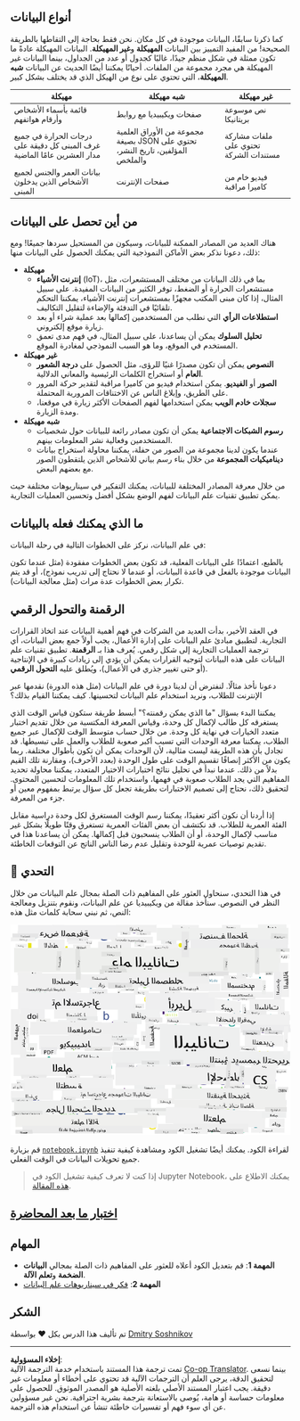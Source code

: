 <!--
CO_OP_TRANSLATOR_METADATA:
{
  "original_hash": "a76ab694b1534fa57981311975660bfe",
  "translation_date": "2025-09-06T12:02:38+00:00",
  "source_file": "1-Introduction/01-defining-data-science/README.md",
  "language_code": "ar"
}
-->
## أنواع البيانات

كما ذكرنا سابقًا، البيانات موجودة في كل مكان. نحن فقط بحاجة إلى التقاطها بالطريقة الصحيحة! من المفيد التمييز بين البيانات **المهيكلة** و**غير المهيكلة**. البيانات المهيكلة عادةً ما تكون ممثلة في شكل منظم جيدًا، غالبًا كجدول أو عدد من الجداول، بينما البيانات غير المهيكلة هي مجرد مجموعة من الملفات. أحيانًا يمكننا أيضًا الحديث عن البيانات **شبه المهيكلة**، التي تحتوي على نوع من الهيكل الذي قد يختلف بشكل كبير.

| مهيكلة                                                                   | شبه مهيكلة                                                                                     | غير مهيكلة                              |
| ------------------------------------------------------------------------ | --------------------------------------------------------------------------------------------- | --------------------------------------- |
| قائمة بأسماء الأشخاص وأرقام هواتفهم                                      | صفحات ويكيبيديا مع روابط                                                                      | نص موسوعة بريتانيكا                    |
| درجات الحرارة في جميع غرف المبنى كل دقيقة على مدار العشرين عامًا الماضية | مجموعة من الأوراق العلمية بصيغة JSON تحتوي على المؤلفين، تاريخ النشر، والملخص                 | ملفات مشاركة تحتوي على مستندات الشركة   |
| بيانات العمر والجنس لجميع الأشخاص الذين يدخلون المبنى                  | صفحات الإنترنت                                                                                | فيديو خام من كاميرا مراقبة              |

## من أين تحصل على البيانات

هناك العديد من المصادر الممكنة للبيانات، وسيكون من المستحيل سردها جميعًا! ومع ذلك، دعونا نذكر بعض الأماكن النموذجية التي يمكنك الحصول على البيانات منها:

* **مهيكلة**
  - **إنترنت الأشياء** (IoT)، بما في ذلك البيانات من مختلف المستشعرات، مثل مستشعرات الحرارة أو الضغط، توفر الكثير من البيانات المفيدة. على سبيل المثال، إذا كان مبنى المكتب مجهزًا بمستشعرات إنترنت الأشياء، يمكننا التحكم تلقائيًا في التدفئة والإضاءة لتقليل التكاليف.
  - **استطلاعات الرأي** التي نطلب من المستخدمين إكمالها بعد عملية شراء أو بعد زيارة موقع إلكتروني.
  - **تحليل السلوك** يمكن أن يساعدنا، على سبيل المثال، في فهم مدى تعمق المستخدم في الموقع، وما هو السبب النموذجي لمغادرة الموقع.
* **غير مهيكلة**
  - **النصوص** يمكن أن تكون مصدرًا غنيًا للرؤى، مثل الحصول على **درجة الشعور العام** أو استخراج الكلمات الرئيسية والمعاني الدلالية.
  - **الصور** أو **الفيديو**. يمكن استخدام فيديو من كاميرا مراقبة لتقدير حركة المرور على الطريق، وإبلاغ الناس عن الاختناقات المرورية المحتملة.
  - **سجلات خادم الويب** يمكن استخدامها لفهم الصفحات الأكثر زيارة في موقعنا، ومدة الزيارة.
* **شبه مهيكلة**
  - **رسوم الشبكات الاجتماعية** يمكن أن تكون مصادر رائعة للبيانات حول شخصيات المستخدمين وفعالية نشر المعلومات بينهم.
  - عندما يكون لدينا مجموعة من الصور من حفلة، يمكننا محاولة استخراج بيانات **ديناميكيات المجموعة** من خلال بناء رسم بياني للأشخاص الذين يلتقطون الصور مع بعضهم البعض.

من خلال معرفة المصادر المختلفة للبيانات، يمكنك التفكير في سيناريوهات مختلفة حيث يمكن تطبيق تقنيات علم البيانات لفهم الوضع بشكل أفضل وتحسين العمليات التجارية.

## ما الذي يمكنك فعله بالبيانات

في علم البيانات، نركز على الخطوات التالية في رحلة البيانات:

بالطبع، اعتمادًا على البيانات الفعلية، قد تكون بعض الخطوات مفقودة (مثل عندما تكون البيانات موجودة بالفعل في قاعدة البيانات، أو عندما لا نحتاج إلى تدريب نموذج)، أو قد يتم تكرار بعض الخطوات عدة مرات (مثل معالجة البيانات).

## الرقمنة والتحول الرقمي

في العقد الأخير، بدأت العديد من الشركات في فهم أهمية البيانات عند اتخاذ القرارات التجارية. لتطبيق مبادئ علم البيانات على إدارة الأعمال، يجب أولاً جمع بعض البيانات، أي ترجمة العمليات التجارية إلى شكل رقمي. يُعرف هذا بـ **الرقمنة**. تطبيق تقنيات علم البيانات على هذه البيانات لتوجيه القرارات يمكن أن يؤدي إلى زيادات كبيرة في الإنتاجية (أو حتى تغيير جذري في الأعمال)، ويُطلق عليه **التحول الرقمي**.

دعونا نأخذ مثالًا. لنفترض أن لدينا دورة في علم البيانات (مثل هذه الدورة) نقدمها عبر الإنترنت للطلاب، ونريد استخدام علم البيانات لتحسينها. كيف يمكننا القيام بذلك؟

يمكننا البدء بسؤال "ما الذي يمكن رقمنته؟" أبسط طريقة ستكون قياس الوقت الذي يستغرقه كل طالب لإكمال كل وحدة، وقياس المعرفة المكتسبة من خلال تقديم اختبار متعدد الخيارات في نهاية كل وحدة. من خلال حساب متوسط الوقت للإكمال عبر جميع الطلاب، يمكننا معرفة الوحدات التي تسبب أكبر صعوبة للطلاب والعمل على تبسيطها.
قد تجادل بأن هذه الطريقة ليست مثالية، لأن الوحدات يمكن أن تكون بأطوال مختلفة. ربما يكون من الأكثر إنصافًا تقسيم الوقت على طول الوحدة (بعدد الأحرف)، ومقارنة تلك القيم بدلاً من ذلك.
عندما نبدأ في تحليل نتائج اختبارات الاختيار المتعدد، يمكننا محاولة تحديد المفاهيم التي يجد الطلاب صعوبة في فهمها، واستخدام تلك المعلومات لتحسين المحتوى. لتحقيق ذلك، نحتاج إلى تصميم الاختبارات بطريقة تجعل كل سؤال يرتبط بمفهوم معين أو جزء من المعرفة.

إذا أردنا أن نكون أكثر تعقيدًا، يمكننا رسم الوقت المستغرق لكل وحدة دراسية مقابل الفئة العمرية للطلاب. قد نكتشف أن بعض الفئات العمرية تستغرق وقتًا طويلًا بشكل غير مناسب لإكمال الوحدة، أو أن الطلاب ينسحبون قبل إكمالها. يمكن أن يساعدنا هذا في تقديم توصيات عمرية للوحدة وتقليل عدم رضا الناس الناتج عن التوقعات الخاطئة.

## 🚀 التحدي

في هذا التحدي، سنحاول العثور على المفاهيم ذات الصلة بمجال علم البيانات من خلال النظر في النصوص. سنأخذ مقالة من ويكيبيديا عن علم البيانات، ونقوم بتنزيل ومعالجة النص، ثم نبني سحابة كلمات مثل هذه:

![سحابة كلمات لعلم البيانات](../../../../translated_images/ds_wordcloud.664a7c07dca57de017c22bf0498cb40f898d48aa85b3c36a80620fea12fadd42.ar.png)

قم بزيارة [`notebook.ipynb`](../../../../1-Introduction/01-defining-data-science/notebook.ipynb ':ignore') لقراءة الكود. يمكنك أيضًا تشغيل الكود ومشاهدة كيفية تنفيذ جميع تحويلات البيانات في الوقت الفعلي.

> إذا كنت لا تعرف كيفية تشغيل الكود في Jupyter Notebook، يمكنك الاطلاع على [هذه المقالة](https://soshnikov.com/education/how-to-execute-notebooks-from-github/).

## [اختبار ما بعد المحاضرة](https://ff-quizzes.netlify.app/en/ds/quiz/1)

## المهام

* **المهمة 1**: قم بتعديل الكود أعلاه للعثور على المفاهيم ذات الصلة بمجالي **البيانات الضخمة** و**تعلم الآلة**.
* **المهمة 2**: [فكر في سيناريوهات علم البيانات](assignment.md)

## الشكر

تم تأليف هذا الدرس بكل ♥️ بواسطة [Dmitry Soshnikov](http://soshnikov.com)

---

**إخلاء المسؤولية**:  
تمت ترجمة هذا المستند باستخدام خدمة الترجمة الآلية [Co-op Translator](https://github.com/Azure/co-op-translator). بينما نسعى لتحقيق الدقة، يرجى العلم أن الترجمات الآلية قد تحتوي على أخطاء أو معلومات غير دقيقة. يجب اعتبار المستند الأصلي بلغته الأصلية هو المصدر الموثوق. للحصول على معلومات حساسة أو هامة، يُوصى بالاستعانة بترجمة بشرية احترافية. نحن غير مسؤولين عن أي سوء فهم أو تفسيرات خاطئة تنشأ عن استخدام هذه الترجمة.